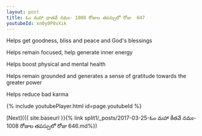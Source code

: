 ```yaml
---
layout: post
title: ఓం మహా ధాతవే నమః- 1008 రోజుల తపస్సులో రోజు  647
youtubeId: xn0y0P8vXik
---
```

 
 
Helps get goodness, bliss and peace and God's blessings
 
Helps remain focused, help generate inner energy 
 
Helps boost physical and mental health 
 
Helps remain grounded and generates a sense of gratitude towards the greater power 
 
Helps reduce bad karma
 
 
 
 


{% include youtubePlayer.html id=page.youtubeId %}
 
[Next]({{ site.baseurl }}{% link  split1/_posts/2017-03-25-ఓం మహా కేతవే నమః- 1008 రోజుల తపస్సులో రోజు  646.md%})
 
